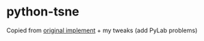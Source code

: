 # python-tsne
Copied from [original implement](http://lvdmaaten.github.io/tsne/) + my tweaks
(add PyLab problems)
